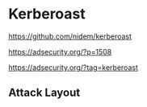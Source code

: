 # Kerberoast

https://github.com/nidem/kerberoast

https://adsecurity.org/?p=1508

https://adsecurity.org/?tag=kerberoast

## Attack Layout



